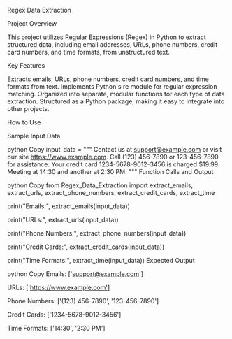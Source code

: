 Regex Data Extraction

Project Overview

This project utilizes Regular Expressions (Regex) in Python to extract structured data, including email addresses, URLs, phone numbers, credit card numbers, and time formats, from unstructured text.

Key Features

Extracts emails, URLs, phone numbers, credit card numbers, and time formats from text.
Implements Python's re module for regular expression matching.
Organized into separate, modular functions for each type of data extraction.
Structured as a Python package, making it easy to integrate into other projects.

How to Use

Sample Input Data

python
Copy
input_data = """ Contact us at support@example.com or visit our site https://www.example.com. 
Call (123) 456-7890 or 123-456-7890 for assistance. Your credit card 1234-5678-9012-3456 is charged $19.99. 
Meeting at 14:30 and another at 2:30 PM. """
Function Calls and Output

python
Copy
from Regex_Data_Extraction import extract_emails, extract_urls, extract_phone_numbers, extract_credit_cards, extract_time

print("Emails:", extract_emails(input_data))

print("URLs:", extract_urls(input_data))

print("Phone Numbers:", extract_phone_numbers(input_data))

print("Credit Cards:", extract_credit_cards(input_data))

print("Time Formats:", extract_time(input_data))
Expected Output

python
Copy
Emails: ['support@example.com']

URLs: ['https://www.example.com']

Phone Numbers: ['(123) 456-7890', '123-456-7890']

Credit Cards: ['1234-5678-9012-3456']

Time Formats: ['14:30', '2:30 PM']

